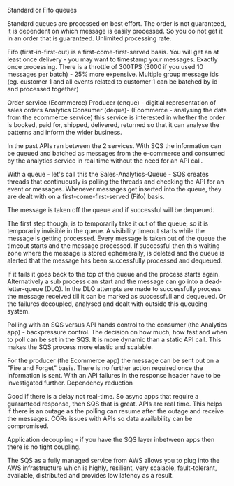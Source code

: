 Standard or Fifo queues

Standard queues are processed on best effort. The order is not guaranteed, it is dependent on which message is easily processed. So you do not get it in an order that is guaranteed. Unlimited processing rate.

Fifo (first-in-first-out) is a first-come-first-served basis. You will get an at least once delivery - you may want to timestamp your messages. Exactly once processing. There is a throttle of 300TPS (3000 if you used 10 messages per batch) - 25% more expensive. Multiple group message ids (eg. customer 1 and all events related to customer 1 can be batched by id and processed together)

Order service (Ecommerce) Producer (enque) - digitial representation of sales orders
Analytics Consumer (deque)- (Ecommerce - analysing the data from the ecommerce service) this service is interested in whether the order is booked, paid for, shipped, delivered, returned so that it can analyse the patterns and inform the wider business.

In the past APIs ran between the 2 services. With SQS the information can be queued and batched as messages from the e-commerce and consumed by the analytics service in real time without the need for an API call.

With a queue - let's call this the Sales-Analytics-Queue - SQS creates threads that continuously is polling the threads and checking the API for an event or messages. Whenever messages get inserted into the queue, they are dealt with on a first-come-first-served (Fifo) basis.

The message is taken off the queue and if successful will be dequeued.

The first step though, is to temporarily take it out of the queue, so it is temporarily invisible in the queue. A visibility timeout starts while the message is getting processed. Every message is taken out of the queue the timeout starts and the message processed. If successful then this waiting zone where the message is stored ephemerally, is deleted and the queue is alerted that the message has been successfully processed and dequeued.

If it fails it goes back to the top of the queue and the process starts again. Alternatively a sub process can start and the message can go into a dead-letter-queue (DLQ). In the DLQ attempts are made to successfully process the message received till it can be marked as successfull and dequeued. Or the failures decoupled, analysed and dealt with outside this queueing system.

Polling with an SQS versus API hands control to the consumer (the Analytics app) - backpressure control. The decision on how much, how fast and when to poll can be set in the SQS. It is more dynamic than a static API call. This makes the SQS process more elastic and scalable.

For the producer (the Ecommerce app) the message can be sent out on a "Fire and Forget" basis. There is no further action required once the information is sent. With an API failures in the response header have to be investigated further. Dependency reduction

Good if there is a delay not real-time. So async apps that require a guaranteed response, then SQS that is great. APIs are real time. This helps if there is an outage as the polling can resume after the outage and receive the messages. CORs issues with APIs so data availability can be compromised.

Application decoupling - if you have the SQS layer inbetween apps then there is no tight coupling.

The SQS as a fully managed service from AWS allows you to plug into the AWS infrastructure which is highly, resilient, very scalable, fault-tolerant, available, distributed and provides low latency as a result.
